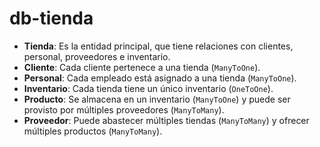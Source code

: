 # db-tienda

- **Tienda**: Es la entidad principal, que tiene relaciones con clientes, personal, proveedores e inventario.
- **Cliente**: Cada cliente pertenece a una tienda (`ManyToOne`).
- **Personal**: Cada empleado está asignado a una tienda (`ManyToOne`).
- **Inventario**: Cada tienda tiene un único inventario (`OneToOne`).
- **Producto**: Se almacena en un inventario (`ManyToOne`) y puede ser provisto por múltiples proveedores (`ManyToMany`).
- **Proveedor**: Puede abastecer múltiples tiendas (`ManyToMany`) y ofrecer múltiples productos (`ManyToMany`).
